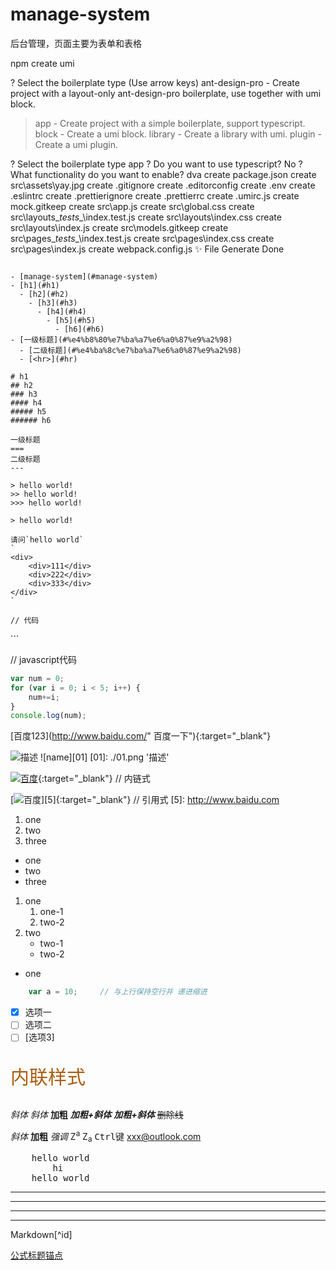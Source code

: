 # manage-system
 后台管理，页面主要为表单和表格

npm create umi

? Select the boilerplate type (Use arrow keys)
  ant-design-pro  - Create project with a layout-only ant-design-pro boilerplate, use together with umi block.
> app             - Create project with a simple boilerplate, support typescript.
  block           - Create a umi block.
  library         - Create a library with umi.
  plugin          - Create a umi plugin.

? Select the boilerplate type app
? Do you want to use typescript? No
? What functionality do you want to enable? dva
   create package.json
   create src\assets\yay.jpg
   create .gitignore
   create .editorconfig
   create .env
   create .eslintrc
   create .prettierignore
   create .prettierrc
   create .umirc.js
   create mock\.gitkeep
   create src\app.js
   create src\global.css
   create src\layouts\__tests__\index.test.js
   create src\layouts\index.css
   create src\layouts\index.js
   create src\models\.gitkeep
   create src\pages\__tests__\index.test.js
   create src\pages\index.css
   create src\pages\index.js
   create webpack.config.js
✨ File Generate Done
```

- [manage-system](#manage-system)
- [h1](#h1)
  - [h2](#h2)
    - [h3](#h3)
      - [h4](#h4)
        - [h5](#h5)
          - [h6](#h6)
- [一级标题](#%e4%b8%80%e7%ba%a7%e6%a0%87%e9%a2%98)
  - [二级标题](#%e4%ba%8c%e7%ba%a7%e6%a0%87%e9%a2%98)
  - [<hr>](#hr)

# h1
## h2
### h3
#### h4
##### h5
###### h6

一级标题
===
二级标题
---

> hello world!
>> hello world!
>>> hello world!

> hello world!

请问`hello world`
`
<div>
    <div>111</div>
    <div>222</div>
    <div>333</div>
</div>
`

// 代码
```
<div>   
    <div></div>
    <div></div>
    <div></div>
</div>
```

// javascript代码
```javascript
var num = 0;
for (var i = 0; i < 5; i++) {
    num+=i;
}
console.log(num);
```
[百度123](http://www.baidu.com/" 百度一下"){:target="_blank"}   

![](./01.png '描述')
![name][01]
[01]: ./01.png '描述'

[![](./01.png '百度')](http://www.baidu.com){:target="_blank"}        // 内链式

[![](./01.png '百度')][5]{:target="_blank"}                       // 引用式
[5]: http://www.baidu.com 

1. one
2. two
3. three

* one
* two
* three

1. one
   1. one-1
    1. two-2
2. two 
    * two-1
    * two-2


* one

```javascript
    var a = 10;     // 与上行保持空行并 递进缩进
```

- [x] 选项一
- [ ] 选项二  
- [ ]  [选项3]

<p style="color: #AD5D0F;font-size: 30px; font-family: '宋体';">内联样式</p>

*斜体* _斜体_ **加粗** ***加粗+斜体*** **_加粗+斜体_** ~~删除线~~

<i>斜体</i> <b>加粗</b> <em>强调</em> Z<sup>a</sup> Z<sub>a</sub> <kbd>Ctrl键</kbd> <xxx@outlook.com>

<pre>
    hello world 
        hi
    hello world 
</pre>

***
---
* * *

***

Markdown[^id]

[公式标题锚点](#id)